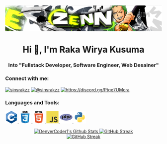 ![logo](https://github.com/RakaWiryaKusuma/RakaWiryaKusuma/blob/main/channels4_banner.jpg)
<h1 align="center">Hi 👋, I'm Raka Wirya Kusuma</h1>
<h3 align="center">Into "Fullstack Developer, Software Engineer, Web Desainer"</h3>

<h3 align="left">Connect with me:</h3>
<p align="left">
<a href="https://instagram.com/sinsrakzz" target="blank"><img align="center" src="https://raw.githubusercontent.com/rahuldkjain/github-profile-readme-generator/master/src/images/icons/Social/instagram.svg" alt="sinsrakzz" height="30" width="40" /></a>
<a href="https://www.youtube.com/@sinsrakzz" target="blank"><img align="center" src="https://raw.githubusercontent.com/rahuldkjain/github-profile-readme-generator/master/src/images/icons/Social/youtube.svg" alt="@sinsrakzz" height="30" width="40" /></a>
<a href="https://discord.gg/https://discord.gg/Ptqe7UMcra" target="blank"><img align="center" src="https://raw.githubusercontent.com/rahuldkjain/github-profile-readme-generator/master/src/images/icons/Social/discord.svg" alt="https://discord.gg/Ptqe7UMcra" height="30" width="40" /></a>
</p>

<h3 align="left">Languages and Tools:</h3>
<p align="left"> <a href="https://www.w3schools.com/cpp/" target="_blank" rel="noreferrer"> <img src="https://raw.githubusercontent.com/devicons/devicon/master/icons/cplusplus/cplusplus-original.svg" alt="cplusplus" width="40" height="40"/> </a> <a href="https://www.w3schools.com/css/" target="_blank" rel="noreferrer"> <img src="https://raw.githubusercontent.com/devicons/devicon/master/icons/css3/css3-original-wordmark.svg" alt="css3" width="40" height="40"/> </a> <a href="https://www.w3.org/html/" target="_blank" rel="noreferrer"> <img src="https://raw.githubusercontent.com/devicons/devicon/master/icons/html5/html5-original-wordmark.svg" alt="html5" width="40" height="40"/> </a> <a href="https://developer.mozilla.org/en-US/docs/Web/JavaScript" target="_blank" rel="noreferrer"> <img src="https://raw.githubusercontent.com/devicons/devicon/master/icons/javascript/javascript-original.svg" alt="javascript" width="40" height="40"/> </a> <a href="https://www.php.net" target="_blank" rel="noreferrer"> <img src="https://raw.githubusercontent.com/devicons/devicon/master/icons/php/php-original.svg" alt="php" width="40" height="40"/> </a> <a href="https://www.python.org" target="_blank" rel="noreferrer"> <img src="https://raw.githubusercontent.com/devicons/devicon/master/icons/python/python-original.svg" alt="python" width="40" height="40"/> </a> </p>

<div align="center">
  <a href="https://github.com/anuraghazra/github-readme-stats">
    <img alt="DenverCoder1's Github Stats" src="https://github-readme-stats.vercel.app/api/top-langs?username=rakawiryakusuma&show_icons=true&locale=en&layout=compact" height="150px" color="black" />
  </a>
  <a href="https://git.io/streak-stats">
    <img src="https://github-readme-stats.vercel.app/api?username=rakawiryakusuma&show_icons=true&locale=en" height="150px" alt="GitHub Streak"/>
  </a>
</div>

<div align="center">
  <a href="https://git.io/streak-stats">
    <img src="https://streak-stats.demolab.com/?user=rakawiryakusuma" alt="GitHub Streak" height="150px" />
  </a>
</div>

